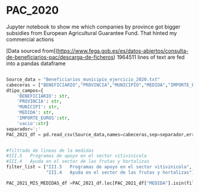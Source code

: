 # PAC_2020
Jupyter notebook to show me which companies by province got bigger subsidies from European Agricultural Guarantee Fund. That hinted my commercial actions


[Data sourced from[(https://www.fega.gob.es/es/datos-abiertos/consulta-de-beneficiarios-pac/descarga-de-ficheros)
1964511 lines of text are fed into a pandas dataframe

```python

Source_data = "Beneficiarios_municipio_ejercicio_2020.txt"
cabeceras = ["BENEFICIARIO","PROVINCIA","MUNICIPIO","MEDIDA","IMPORTE_EUROS","Vacio"]
dtipo_campos={
    'BENEFICIARIO': str,
    'PROVINCIA': str,
    'MUNICIPI': str,
    'MEDIDA': str,
    'IMPORTE_EUROS':str,
    'vacio':str}
separador=';'
PAC_2021_df = pd.read_csv(Source_data,names=cabeceras,sep=separador,error_bad_lines=True, warn_bad_lines=True, encoding='iso8859_16',dtype=dtipo_campos,skiprows=1)


#filtrado de lineas de la medidas 
#III.5   Programas de apoyo en el sector vitivinicola
#III.4   Ayuda en el sector de las frutas y hortalizas
filter_list = ["III.5   Programas de apoyo en el sector vitivinicola", 
               "III.4   Ayuda en el sector de las frutas y hortalizas"]

PAC_2021_MIS_MEDIDAS_df =PAC_2021_df.loc[PAC_2021_df["MEDIDA"].isin(filter_list)]

```
